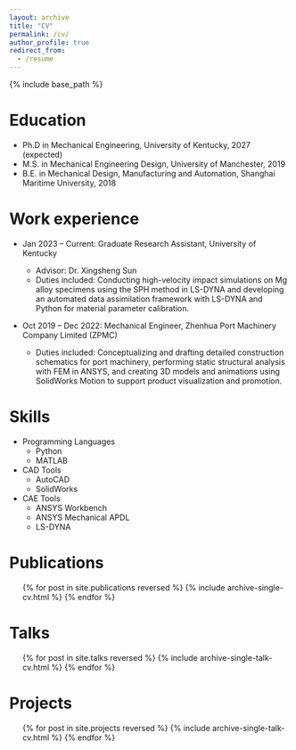 ```yaml
---
layout: archive
title: "CV"
permalink: /cv/
author_profile: true
redirect_from:
  - /resume
---
```


{% include base_path %}

Education
======
* Ph.D in Mechanical Engineering, University of Kentucky, 2027 (expected)
* M.S. in Mechanical Engineering Design, University of Manchester, 2019
* B.E. in Mechanical Design, Manufacturing and Automation, Shanghai Maritime University, 2018

Work experience
======
* Jan 2023 – Current: Graduate Research Assistant, University of Kentucky
  * Advisor: Dr. Xingsheng Sun  
  * Duties included: Conducting high-velocity impact simulations on Mg alloy specimens using the SPH method in LS-DYNA and developing an automated data assimilation framework with LS-DYNA and Python for material parameter calibration.  


* Oct 2019 – Dec 2022: Mechanical Engineer, Zhenhua Port Machinery Company Limited (ZPMC)  
  * Duties included: Conceptualizing and drafting detailed construction schematics for port machinery, performing static structural analysis with FEM in ANSYS, and creating 3D models and animations using SolidWorks Motion to support product visualization and promotion.  

  
Skills
======
* Programming Languages
  * Python
  * MATLAB
* CAD Tools
  * AutoCAD
  * SolidWorks
* CAE Tools
  * ANSYS Workbench
  * ANSYS Mechanical APDL
  * LS-DYNA

Publications
======
  <ul>{% for post in site.publications reversed %}
    {% include archive-single-cv.html %}
  {% endfor %}</ul>
  
Talks
======
  <ul>{% for post in site.talks reversed %}
    {% include archive-single-talk-cv.html  %}
  {% endfor %}</ul>

Projects
======
  <ul>{% for post in site.projects reversed %}
    {% include archive-single-talk-cv.html  %}
  {% endfor %}</ul>
  
<!--Teaching
======
  <ul>{% for post in site.teaching reversed %}
    {% include archive-single-cv.html %}
  {% endfor %}</ul>
  
Service and leadership
======
* Currently signed in to 43 different slack teams-->

